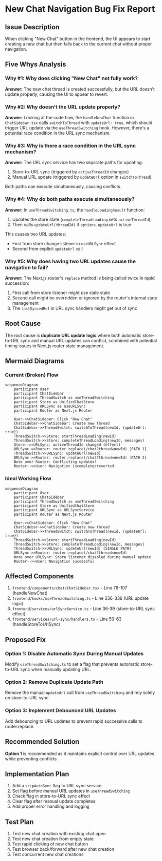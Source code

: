 # New Chat Navigation Bug Fix Report

## Issue Description
When clicking "New Chat" button in the frontend, the UI appears to start creating a new chat but then falls back to the current chat without proper navigation.

## Five Whys Analysis

### Why #1: Why does clicking "New Chat" not fully work?
**Answer:** The new chat thread is created successfully, but the URL doesn't update properly, causing the UI to appear to revert.

### Why #2: Why doesn't the URL update properly?
**Answer:** Looking at the code flow, the `handleNewChat` function in `ChatSidebar.tsx` calls `switchToThread` with `updateUrl: true`, which should trigger URL update via the `useThreadSwitching` hook. However, there's a potential race condition in the URL sync mechanism.

### Why #3: Why is there a race condition in the URL sync mechanism?
**Answer:** The URL sync service has two separate paths for updating:
1. Store-to-URL sync (triggered by `activeThreadId` changes)
2. Manual URL update (triggered by `updateUrl` option in `switchToThread`)

Both paths can execute simultaneously, causing conflicts.

### Why #4: Why do both paths execute simultaneously?
**Answer:** In `useThreadSwitching.ts`, the `handleLoadingResult` function:
1. Updates the store state (`completeThreadLoading` sets `activeThreadId`)
2. Then calls `updateUrl(threadId)` if `options.updateUrl` is true

This causes two URL updates:
- First from store change listener in `useURLSync` effect
- Second from explicit `updateUrl` call

### Why #5: Why does having two URL updates cause the navigation to fail?
**Answer:** The Next.js router's `replace` method is being called twice in rapid succession:
1. First call from store listener might use stale state
2. Second call might be overridden or ignored by the router's internal state management
3. The `lastSyncedRef` in URL sync handlers might get out of sync

## Root Cause
The root cause is **duplicate URL update logic** where both automatic store-to-URL sync and manual URL updates can conflict, combined with potential timing issues in Next.js router state management.

## Mermaid Diagrams

### Current (Broken) Flow
```mermaid
sequenceDiagram
    participant User
    participant ChatSidebar
    participant ThreadSwitch as useThreadSwitching
    participant Store as UnifiedChatStore
    participant URLSync as useURLSync
    participant Router as Next.js Router
    
    User->>ChatSidebar: Click "New Chat"
    ChatSidebar->>ChatSidebar: Create new thread
    ChatSidebar->>ThreadSwitch: switchToThread(newId, {updateUrl: true})
    ThreadSwitch->>Store: startThreadLoading(newId)
    ThreadSwitch->>Store: completeThreadLoading(newId, messages)
    Store-->>URLSync: activeThreadId changed (effect)
    URLSync->>Router: router.replace(/chat?thread=newId) [PATH 1]
    ThreadSwitch->>URLSync: updateUrl(newId) 
    URLSync->>Router: router.replace(/chat?thread=newId) [PATH 2]
    Note over Router: Conflicting updates!
    Router-->>User: Navigation incomplete/reverted
```

### Ideal Working Flow
```mermaid
sequenceDiagram
    participant User
    participant ChatSidebar
    participant ThreadSwitch as useThreadSwitching
    participant Store as UnifiedChatStore
    participant URLSync as URLSyncService
    participant Router as Next.js Router
    
    User->>ChatSidebar: Click "New Chat"
    ChatSidebar->>ChatSidebar: Create new thread
    ChatSidebar->>ThreadSwitch: switchToThread(newId, {updateUrl: true})
    ThreadSwitch->>Store: startThreadLoading(newId)
    ThreadSwitch->>Store: completeThreadLoading(newId, messages)
    ThreadSwitch->>URLSync: updateUrl(newId) [SINGLE PATH]
    URLSync->>Router: router.replace(/chat?thread=newId)
    Note over URLSync: Store listener disabled during manual update
    Router-->>User: Navigation successful
```

## Affected Components
1. `frontend/components/chat/ChatSidebar.tsx` - Line 78-107 (handleNewChat)
2. `frontend/hooks/useThreadSwitching.ts` - Line 336-339 (URL update logic)
3. `frontend/services/urlSyncService.ts` - Line 36-39 (store-to-URL sync effect)
4. `frontend/services/url-sync/handlers.ts` - Line 50-63 (handleStoreToUrlSync)

## Proposed Fix

### Option 1: Disable Automatic Sync During Manual Updates
Modify `useThreadSwitching.ts` to set a flag that prevents automatic store-to-URL sync when manually updating URL.

### Option 2: Remove Duplicate Update Path
Remove the manual `updateUrl` call from `useThreadSwitching` and rely solely on store-to-URL sync.

### Option 3: Implement Debounced URL Updates
Add debouncing to URL updates to prevent rapid successive calls to router.replace.

## Recommended Solution
**Option 1** is recommended as it maintains explicit control over URL updates while preventing conflicts.

## Implementation Plan
1. Add a `skipAutoSync` flag to URL sync service
2. Set flag before manual URL updates in `useThreadSwitching`
3. Check flag in store-to-URL sync effect
4. Clear flag after manual update completes
5. Add proper error handling and logging

## Test Plan
1. Test new chat creation with existing chat open
2. Test new chat creation from empty state
3. Test rapid clicking of new chat button
4. Test browser back/forward after new chat creation
5. Test concurrent new chat creations